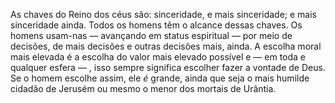﻿As chaves do Reino dos céus são: sinceridade, e mais sinceridade; e mais sinceridade ainda. Todos os homens têm o alcance dessas chaves. Os homens usam-nas — avançando em status espiritual — por meio de decisões, de mais decisões e outras decisões mais, ainda. A escolha moral mais elevada é a escolha do valor mais elevado possível e — em toda e qualquer esfera — , isso sempre significa escolher fazer a vontade de Deus. Se o homem escolhe assim, ele *é* grande, ainda que seja o mais humilde cidadão de Jerusém ou mesmo o menor dos mortais de Urântia.